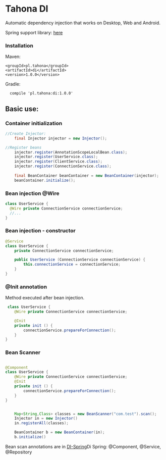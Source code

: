 # Tahona DI #
Automatic dependency injection that works on Desktop, Web and Android.

Spring support library: [here](https://github.com/tahonaPL/di-spring)

### Installation ###

Maven:
```
<groupId>pl.tahona</groupId>
<artifactId>di</artifactId>
<version>1.0.0</version>
```

Gradle:
```
  compile 'pl.tahona:di:1.0.0'
```
## Basic use: ###
### Container initialization ###
```java
//Create Injector:
	final Injector injector = new Injector();

//Register beans
	injector.register(AnnotationScopeLocalBean.class);
	injector.register(UserService.class);
	injector.register(ClientService.class);
	injector.register(ConnectionService.class);
		
	final BeanContainer beanContainer = new BeanContainer(injector);
	beanContainer.initialize();

```
### Bean injection @Wire ###

``` java
class UserService {
  @Wire private ConnectionService connectionService;
  //...
}
```
### Bean injection - constructor ###

``` java
@Service
class UserService {
    private ConnectionService connectionService;

    public UserService (ConnectionService connectionService) {
        this.connectionService = connectionService;
    }
}
```



### @Init annotation ###
Method executed after bean injection. 
```java
 class UserService {
 	@Wire private ConnectionService connectionService;

  	@Init
  	private init () {
      	connectionService.prepareForConnection();
  	}
}
```

### Bean Scanner ###
```java

@Component
class UserService {
 	@Wire private ConnectionService connectionService;
  	@Init
  	private init () {
      	connectionService.prepareForConnection();
  	}
}


    Map<String,Class> classes = new BeanScanner("com.test").scan();
    Injector in = new Injector()
    in.registerAll(classes);

    BeanContainer b = new BeanContainer(in);
    b.initialize()


```

Bean scan annotations are in [DI-Spring](https://github.com/tahonaPL/di-spring)Di Spring: @Component, @Service, @Repository


